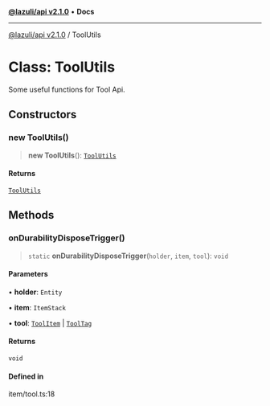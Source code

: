 [**@lazuli/api v2.1.0**](../README.md) • **Docs**

***

[@lazuli/api v2.1.0](../globals.md) / ToolUtils

# Class: ToolUtils

Some useful functions for Tool Api.

## Constructors

### new ToolUtils()

> **new ToolUtils**(): [`ToolUtils`](ToolUtils.md)

#### Returns

[`ToolUtils`](ToolUtils.md)

## Methods

### onDurabilityDisposeTrigger()

> `static` **onDurabilityDisposeTrigger**(`holder`, `item`, `tool`): `void`

#### Parameters

• **holder**: `Entity`

• **item**: `ItemStack`

• **tool**: [`ToolItem`](ToolItem.md) \| [`ToolTag`](ToolTag.md)

#### Returns

`void`

#### Defined in

item/tool.ts:18
